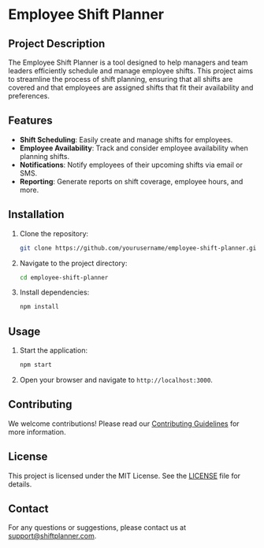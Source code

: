 # Employee Shift Planner

## Project Description

The Employee Shift Planner is a tool designed to help managers and team leaders efficiently schedule and manage employee shifts. This project aims to streamline the process of shift planning, ensuring that all shifts are covered and that employees are assigned shifts that fit their availability and preferences.

## Features

- **Shift Scheduling**: Easily create and manage shifts for employees.
- **Employee Availability**: Track and consider employee availability when planning shifts.
- **Notifications**: Notify employees of their upcoming shifts via email or SMS.
- **Reporting**: Generate reports on shift coverage, employee hours, and more.

## Installation

1. Clone the repository:
    ```bash
    git clone https://github.com/yourusername/employee-shift-planner.git
    ```
2. Navigate to the project directory:
    ```bash
    cd employee-shift-planner
    ```
3. Install dependencies:
    ```bash
    npm install
    ```

## Usage

1. Start the application:
    ```bash
    npm start
    ```
2. Open your browser and navigate to `http://localhost:3000`.

## Contributing

We welcome contributions! Please read our [Contributing Guidelines](CONTRIBUTING.md) for more information.

## License

This project is licensed under the MIT License. See the [LICENSE](LICENSE) file for details.

## Contact

For any questions or suggestions, please contact us at [support@shiftplanner.com](mailto:support@shiftplanner.com).